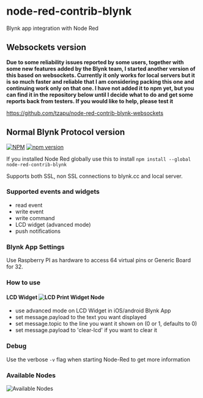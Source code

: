 # node-red-contrib-blynk
Blynk app integration with Node Red

## Websockets version
__Due to some reliability issues reported by some users, together with some new features added by the Blynk team, I started another version of this based on websockets.
Currently it only works for local servers but it is so much faster and reliable that I am considering packing this one and continuing work only on that one.
I have not added it to npm yet, but you can find it in the repository below until I decide what to do and get some reports back from testers. If you would like to help, please test it__

https://github.com/tzapu/node-red-contrib-blynk-websockets

## Normal Blynk Protocol version

[![NPM](https://nodei.co/npm/node-red-contrib-blynk.png?mini=true)](https://npmjs.org/package/node-red-contrib-blynk)
[![npm version](https://badge.fury.io/js/node-red-contrib-blynk.svg)](https://badge.fury.io/js/node-red-contrib-blynk)

If you installed Node Red globally use this to install
```npm install --global node-red-contrib-blynk```

Supports both SSL, non SSL connections to blynk.cc and local server.

### Supported events and widgets
- read event
- write event
- write command
- LCD widget (advanced mode)
- push notifications

### Blynk App Settings
Use Raspberry PI as hardware to access 64 virtual pins or Generic Board for 32.

### How to use

#### LCD Widget ![LCD Print Widget Node](http://i.imgur.com/IjSrqAx.png)

- use advanced mode on LCD Widget in iOS/android Blynk App
- set message.payload to the text you want displayed
- set message.topic to the line you want it shown on (0 or 1, defaults to 0)
- set message.payload to 'clear-lcd' if you want to clear it

### Debug
Use the verbose `-v` flag when starting Node-Red to get more information

### Available Nodes
![Available Nodes](http://imgur.com/tY2qwCU.png)
